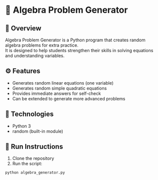 # 🧮 Algebra Problem Generator

## 🧩 Overview
Algebra Problem Generator is a Python program that creates random algebra problems for extra practice.  
It is designed to help students strengthen their skills in solving equations and understanding variables.

## ⚙️ Features
- Generates random linear equations (one variable)  
- Generates random simple quadratic equations  
- Provides immediate answers for self-check  
- Can be extended to generate more advanced problems

## 🧰 Technologies
- Python 3  
- random (built-in module)

## 🧪 Run Instructions
1. Clone the repository  
2. Run the script:
```bash
python algebra_generator.py
